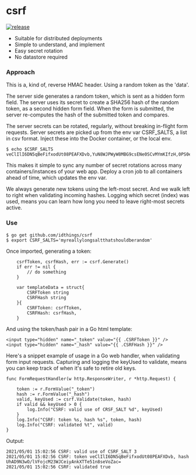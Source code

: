 # csrf

[![release](https://github.com/idthings/csrf/actions/workflows/release.yaml/badge.svg)](https://github.com/idthings/csrf/actions/workflows/release.yaml)

* Suitable for distributed deployments
* Simple to understand, and implement
* Easy secret rotation
* No datastore required

### Approach
This is a, kind of, reverse HMAC header.
Using a random token as the 'data'.

The server side generates a random token, which is sent as a hidden form field.
The server uses its secret to create a SHA256 hash of the random token, as a second hidden form field.
When the form is submitted, the server re-computes the hash of the submitted token and compares.

The server secrets can be rotated, regularly, without breaking in-flight form requests.
Server secrets are picked up from the env var CSRF_SALTS, a list in csv format.
Inject these into the Docker container, or the local env.
```
$ echo $CSRF_SALTS
veClIlI6DN5qBeFifxodUt08PEAFXDvb,YuN8WJPWyW8MBG9csENe0SCvMYmKIfzH,0PS0eLn9TqF093fR3pQ4gow9giMLperw
```
This makes it simple to sync any number of secret rotations across many containers/instances of your web app.
Deploy a cron job to all containers ahead of time, which updates the env var.

We always generate new tokens using the left-most secret.
And we walk left to right when validating incoming hashes.
Logging which secret (index) was used, means you can learn how long you need to leave right-most secrets active.
### Use
```
$ go get github.com/idthings/csrf
$ export CSRF_SALTS='myreallylongsaltthatshouldberandom'
```
Once imported, generating a token:
```
    csrfToken, csrfHash, err := csrf.Generate()
    if err != nil {
        // do something
    }
    
    var templateData = struct{
        CSRFToken string
        CSRFHash string
    }{
        CSRFToken: csrfToken,
        CSRFHash: csrfHash,
    }
```
And using the token/hash pair in a Go html template:
```
<input type="hidden" name="_token" value="{{ .CSRFToken }}" />
<input type="hidden" name="_hash" value="{{ .CSRFHash }}" />
```
Here's a snippet example of usage in a Go web handler, when validating form input requests.
Capturing and logging the keyUsed to validate, means you can keep track of when it's safe to retire old keys.
```
func FormRequestHandler(w http.ResponseWriter, r *http.Request) {

    token := r.FormValue("_token")
    hash := r.FormValue("_hash")
    valid, keyUsed := csrf.Validate(token, hash)
    if valid && keyUsed > 0 {
        log.Info("CSRF: valid use of CRSF_SALT %d", keyUsed)
    }
    log.Info("CSRF: token %s, hash %s", token, hash)
    log.Info("CSRF: validated %t", valid)
}
```
Output:
```
2021/05/01 15:02:56 CSRF: valid use of CSRF_SALT 3
2021/05/01 15:02:56 CSRF: token veClIlI6DN5qBeFifxodUt08PEAFXDvb, hash UhAD9N3wO/lVFojcM23WJCeiyAnkXTTe51n8seVoZac=
2021/05/01 15:02:56 CSRF: validated true
```
